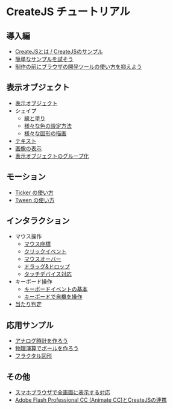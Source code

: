 # CreateJS チュートリアル

## 導入編

- [CreateJSとは / CreateJSのサンプル](docs/basic.md)
- [簡単なサンプルを試そう](docs/quickstart.md)
- [制作の前にブラウザの開発ツールの使い方を抑えよう](docs/debug.md)

## 表示オブジェクト

- [表示オブジェクト](docs/displayobject.md)
- シェイプ
  - [線と塗り](docs/shape_fill_stroke.md)
  - [様々な色の設定方法](docs/shape_color.md)
  - [様々な図形の描画](docs/shape_draw.md)
- [テキスト](docs/text.md)
- [画像の表示](docs/bitmap.md)
- [表示オブジェクトのグループ化](docs/nest.md)

## モーション

- [Ticker の使い方](docs/ticker.md)
- [Tween の使い方](docs/tween.md)

## インタラクション

- マウス操作
	- [マウス座標](docs/mouse_xy.md)
	- [クリックイベント](docs/mouse_click.md)
	- [マウスオーバー](docs/mouse_over.md)
  - [ドラッグ&ドロップ](docs/mouse_drag.md)
  - [タッチデバイス対応](docs/mouse_touch.md)
- キーボード操作
  - [キーボードイベントの基本](docs/keyboard_basic.md)
  - [キーボードで自機を操作](docs/keyboard_ship.md)
- [当たり判定](docs/hittest.md)

## 応用サンプル

- [アナログ時計を作ろう](docs/clock.md)
- [物理演算でボールを作ろう](docs/ball.md)
- [フラクタル図形](docs/fractal.md)

## その他

- [スマホブラウザで全画面に表示する対応](docs/fullscreen.md)
- [Adobe Flash Professional CC (Animate CC)とCreateJSの連携](docs/adobe_animate.md)
